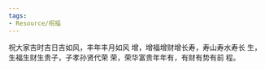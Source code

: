 ```yaml
---
tags:
- Resource/祝福
---
```


祝大家吉时吉日吉如风，丰年丰月如风
增，增福增财增长寿，寿山寿水寿长
生，生福生财生贵子，子孝孙贤代荣
荣，荣华富贵年年有，有财有势有前
程。